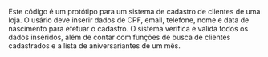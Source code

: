 Este código é um protótipo para um sistema de cadastro de clientes de uma loja.
O usário deve inserir dados de CPF, email, telefone, nome e data de nascimento para efetuar o cadastro.
O sistema verifica e valida todos os dados inseridos, além de contar com funções de busca de clientes cadastrados e a lista de aniversariantes de um mês.
